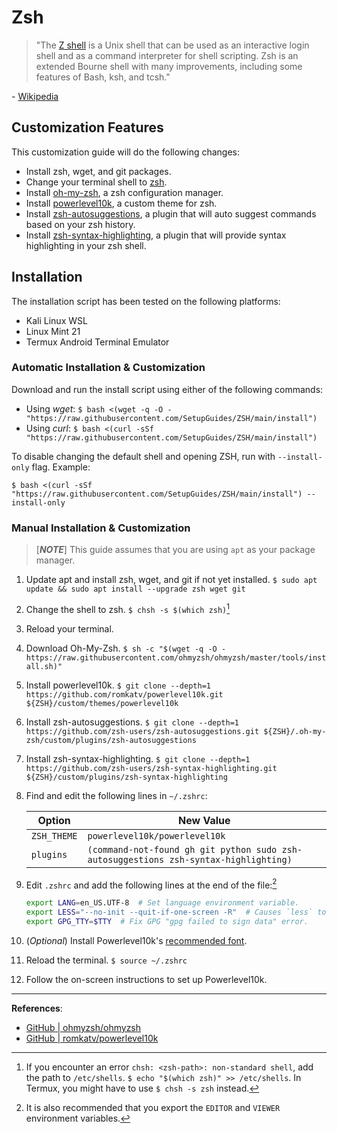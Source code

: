 # Zsh

> "The [Z shell](https://www.zsh.org/) is a Unix shell that can be used as an interactive login shell and as a command interpreter for shell scripting. Zsh is an extended Bourne shell with many improvements, including some features of Bash, ksh, and tcsh."

\- [Wikipedia](https://en.wikipedia.org/wiki/Z_shell)

## Customization Features

This customization guide will do the following changes:

- Install zsh, wget, and git packages.
- Change your terminal shell to [zsh](https://www.zsh.org/).
- Install [oh-my-zsh](https://ohmyz.sh/), a zsh configuration manager.
- Install [powerlevel10k](https://github.com/romkatv/powerlevel10k), a custom theme for zsh.
- Install [zsh-autosuggestions](https://github.com/zsh-users/zsh-autosuggestions), a plugin that will auto suggest commands based on your zsh history.
- Install [zsh-syntax-highlighting](https://github.com/zsh-users/zsh-syntax-highlighting), a plugin that will provide syntax highlighting in your zsh shell.

## Installation

The installation script has been tested on the following platforms:

- Kali Linux WSL
- Linux Mint 21
- Termux Android Terminal Emulator

### Automatic Installation & Customization

Download and run the install script using either of the following commands:

- Using *wget*: `$ bash <(wget -q -O - "https://raw.githubusercontent.com/SetupGuides/ZSH/main/install")`
- Using *curl*: `$ bash <(curl -sSf "https://raw.githubusercontent.com/SetupGuides/ZSH/main/install")`

To disable changing the default shell and opening ZSH, run with `--install-only` flag. Example:

`$ bash <(curl -sSf "https://raw.githubusercontent.com/SetupGuides/ZSH/main/install") --install-only`

### Manual Installation & Customization

> [***NOTE***] This guide assumes that you are using `apt` as your package manager.

1. Update apt and install zsh, wget, and git if not yet installed. `$ sudo apt update && sudo apt install --upgrade zsh wget git`
2. Change the shell to zsh. `$ chsh -s $(which zsh)`[^1]
3. Reload your terminal.
4. Download Oh-My-Zsh. `$ sh -c "$(wget -q -O - https://raw.githubusercontent.com/ohmyzsh/ohmyzsh/master/tools/install.sh)"`
5. Install powerlevel10k. `$ git clone --depth=1 https://github.com/romkatv/powerlevel10k.git ${ZSH}/custom/themes/powerlevel10k`
6. Install zsh-autosuggestions. `$ git clone --depth=1 https://github.com/zsh-users/zsh-autosuggestions.git ${ZSH}/.oh-my-zsh/custom/plugins/zsh-autosuggestions`
7. Install zsh-syntax-highlighting. `$ git clone --depth=1 https://github.com/zsh-users/zsh-syntax-highlighting.git ${ZSH}/custom/plugins/zsh-syntax-highlighting`
8. Find and edit the following lines in `~/.zshrc`:

    | Option          | New Value                                                                            |
    |-----------------|--------------------------------------------------------------------------------------|
    | `ZSH_THEME`     | `powerlevel10k/powerlevel10k`                                                        |
    | `plugins`       | `(command-not-found gh git python sudo zsh-autosuggestions zsh-syntax-highlighting)` |

9. Edit `.zshrc` and add the following lines at the end of the file:[^2]
    ```zsh
    export LANG=en_US.UTF-8  # Set language environment variable.
    export LESS="--no-init --quit-if-one-screen -R"  # Causes `less` to just write to stdout if the text can be viewed without scrolling.
    export GPG_TTY=$TTY  # Fix GPG "gpg failed to sign data" error.
    ```
10. (*Optional*) Install Powerlevel10k's [recommended font](https://github.com/romkatv/powerlevel10k#meslo-nerd-font-patched-for-powerlevel10k).
11. Reload the terminal. `$ source ~/.zshrc`
12. Follow the on-screen instructions to set up Powerlevel10k.

[^1]: If you encounter an error `chsh: <zsh-path>: non-standard shell`, add the path to `/etc/shells`. `$ echo "$(which zsh)" >> /etc/shells`. In Termux, you might have to use `$ chsh -s zsh` instead.
[^2]: It is also recommended that you export the `EDITOR` and `VIEWER` environment variables.

-----

**References**:

- [GitHub | ohmyzsh/ohmyzsh](https://github.com/ohmyzsh/ohmyzsh)
- [GitHub | romkatv/powerlevel10k](https://github.com/romkatv/powerlevel10k)
